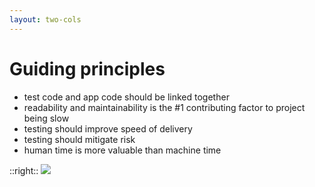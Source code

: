 ```yaml
---
layout: two-cols
---
```


# Guiding principles

- test code and app code should be linked together
- readability and maintainability is the #1 contributing factor to project being slow
- testing should improve speed of delivery
- testing should mitigate risk
- human time is more valuable than machine time

::right::
<img src="/images/guide.png" class="pt-10" />

<style>
.slidev-layout li {
  font-size: 1.4rem;
}
.slidev-layout ul {
  padding-top: 20px;
}
</style>

<!--
- let’s start with some principles that guide decisions on these recommendations
- putting them out there, because there are many questions to which "it depends" is the best answer
- we’ll try to approach this webinars with these principles in mind, and if your situation requires a different sets of principles, that’s okay, you can take the advice here with a grain of salt, and I’m sure Jonathan will also add some counterpoints

- test code and app code should be linked together - especially for Cypress - a testing tool
- Cypress does not do well if the code is too detached, if you want to perform so called black-box testing, that’s not what Cypress is good at
- speaking of things Cypress is good at - readability
- bad readability = project being slow, because of maintenance

- something that testers don’t like to hear (I don’t like to hear that as well), is that in most situations, testing is a liability
- maintenance cost, worker cost, tooling,... all that cost your company money
- many companies make the mistake of looking at testing as liability and cut budgets, lay off people
- the thing is - and we all understand it as testers, that there is a value in testing and that without it, things will get worse
- but let’s be honest, we can also make things worse - if testing takes too much time. requires too many people, costs too much (and I mean this relative to the size of the company, size of the project etc.)
-->
